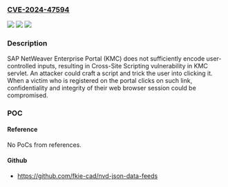 ### [CVE-2024-47594](https://cve.mitre.org/cgi-bin/cvename.cgi?name=CVE-2024-47594)
![](https://img.shields.io/static/v1?label=Product&message=SAP%20NetWeaver%20Enterprise%20Portal%20(KMC)&color=blue)
![](https://img.shields.io/static/v1?label=Version&message=%3D%20KMC-BC%207.5%20&color=brighgreen)
![](https://img.shields.io/static/v1?label=Vulnerability&message=CWE-79%3A%20Improper%20Neutralization%20of%20Input%20During%20Web%20Page%20Generation&color=brighgreen)

### Description

SAP NetWeaver Enterprise Portal (KMC) does not sufficiently encode user-controlled inputs, resulting in Cross-Site Scripting vulnerability in KMC servlet. An attacker could craft a script and trick the user into clicking it. When a victim who is registered on the portal clicks on such link, confidentiality and integrity of their web browser session could be compromised.

### POC

#### Reference
No PoCs from references.

#### Github
- https://github.com/fkie-cad/nvd-json-data-feeds

